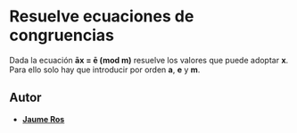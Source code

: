 
# Resuelve ecuaciones de congruencias
Dada la ecuación __&amacr;x = &emacr; (mod m)__ resuelve los valores que puede adoptar __x__.
Para ello solo hay que introducir por orden __a__, __e__ y __m__.

## Autor

- **[Jaume Ros](https://github.com/JaumeRF)**


